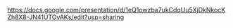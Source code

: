 https://docs.google.com/presentation/d/1eQ1owzba7ukCdqUu5XjDkNkocKZh8X8-JN41UTOvAKs/edit?usp=sharing